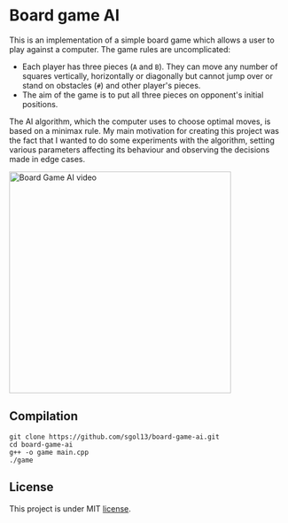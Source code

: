 # Board game AI
This is an implementation of a simple board game which allows a user to play against a computer. The game rules are uncomplicated:
* Each player has three pieces (`A` and `B`). They can move any number of squares vertically, horizontally or diagonally but cannot jump over or stand on obstacles (`#`) and other player's pieces.
* The aim of the game is to put all three pieces on opponent's initial positions.

The AI algorithm, which the computer uses to choose optimal moves, is based on a minimax rule. My main motivation for creating this project was the fact that I wanted to do some experiments with the algorithm, setting various parameters affecting its behaviour and observing the decisions made in edge cases.


<a href="https://youtu.be/ps3A60N3758">
         <img alt="Board Game AI video" src="https://i.postimg.cc/FKXTkYHw/play-screen.png" width="400">
</a>                                                                                                     

## Compilation

```
git clone https://github.com/sgol13/board-game-ai.git
cd board-game-ai
g++ -o game main.cpp
./game
```

## License
This project is under MIT [license](LICENSE).
